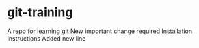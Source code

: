 # git-training
A repo for learning git
New important change required
Installation Instructions
Added new line
